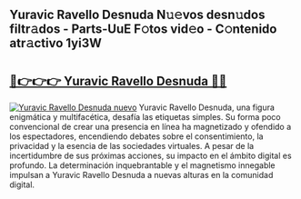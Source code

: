 ## Yuravic Ravello Desnuda N𝚞𝚎vos desn𝚞dos filtr𝚊dos - Parts-UuE F𝚘tos vid𝚎o - C𝚘ntenido atr𝚊ctivo 1yi3W

# <h2><a href="http://mbcuj0.tromn.icu/?c=Yuravic+Ravello+Desnuda">🔗👉👉👉 Yuravic Ravello Desnuda 🔗🔗</a></h2>

[![Yuravic Ravello Desnuda nuevo](https://i.imgur.com/pEAQMta.gif)](http://mbcuj0.tromn.icu/?c=Yuravic+Ravello+Desnuda)
Yuravic Ravello Desnuda, una figura enigmática y multifacética, desafía las etiquetas simples. Su forma poco convencional de crear una presencia en línea ha magnetizado y ofendido a los espectadores, encendiendo debates sobre el consentimiento, la privacidad y la esencia de las sociedades virtuales. A pesar de la incertidumbre de sus próximas acciones, su impacto en el ámbito digital es profundo. La determinación inquebrantable y el magnetismo innegable impulsan a Yuravic Ravello Desnuda a nuevas alturas en la comunidad digital.
